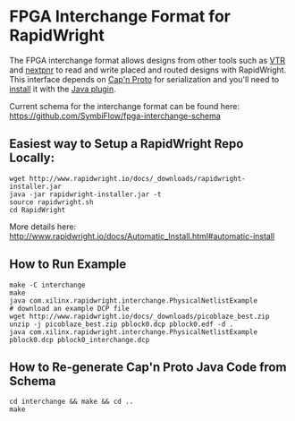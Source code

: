 # FPGA Interchange Format for RapidWright

The FPGA interchange format allows designs from other tools such as [VTR](https://github.com/verilog-to-routing/vtr-verilog-to-routing) and [nextpnr](https://github.com/YosysHQ/nextpnr) to read and write placed and routed designs with RapidWright.  This interface depends on [Cap'n Proto](https://capnproto.org/index.html) for serialization and you'll need to [install](https://capnproto.org/install.html) it with the [Java plugin](https://dwrensha.github.io/capnproto-java/index.html).

Current schema for the interchange format can be found here:
https://github.com/SymbiFlow/fpga-interchange-schema

## Easiest way to Setup a RapidWright Repo Locally:
```
wget http://www.rapidwright.io/docs/_downloads/rapidwright-installer.jar
java -jar rapidwright-installer.jar -t
source rapidwright.sh 
cd RapidWright
```
More details here: 
http://www.rapidwright.io/docs/Automatic_Install.html#automatic-install

## How to Run Example
```
make -C interchange
make
java com.xilinx.rapidwright.interchange.PhysicalNetlistExample
# download an example DCP file
wget http://www.rapidwright.io/docs/_downloads/picoblaze_best.zip
unzip -j picoblaze_best.zip pblock0.dcp pblock0.edf -d .
java com.xilinx.rapidwright.interchange.PhysicalNetlistExample pblock0.dcp pblock0_interchange.dcp
```

## How to Re-generate Cap'n Proto Java Code from Schema
```
cd interchange && make && cd ..
make
```
